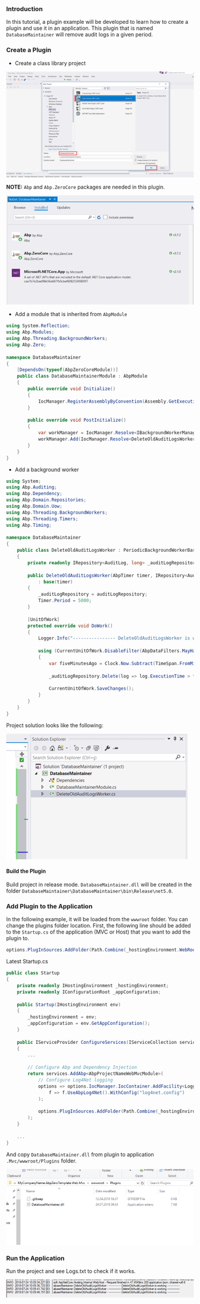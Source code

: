 ### Introduction

In this tutorial, a plugin example will be developed to learn how to create a plugin and use it in an application. This plugin that is named `DatabaseMaintainer` will remove audit logs in a given period.

### Create a Plugin

- Create a class library project

<img src="images/create-plugin-project.png" alt="create-plugin-project" class="img-thumbnail" />

**NOTE:** `Abp` and `Abp.ZeroCore` packages are needed in this plugin.

<img src="images/plugin-nuget-packages.png" alt="plugin-nuget-packages" class="img-thumbnail" />

- Add a module that is inherited from `AbpModule`

```c#
using System.Reflection;
using Abp.Modules;
using Abp.Threading.BackgroundWorkers;
using Abp.Zero;

namespace DatabaseMaintainer
{
    [DependsOn(typeof(AbpZeroCoreModule))]
    public class DatabaseMaintainerModule : AbpModule
    {
        public override void Initialize()
        {
            IocManager.RegisterAssemblyByConvention(Assembly.GetExecutingAssembly());
        }

        public override void PostInitialize()
        {
            var workManager = IocManager.Resolve<IBackgroundWorkerManager>();
            workManager.Add(IocManager.Resolve<DeleteOldAuditLogsWorker>());
        }
    }
}
```

- Add a background worker

````c#
using System;
using Abp.Auditing;
using Abp.Dependency;
using Abp.Domain.Repositories;
using Abp.Domain.Uow;
using Abp.Threading.BackgroundWorkers;
using Abp.Threading.Timers;
using Abp.Timing;

namespace DatabaseMaintainer
{
    public class DeleteOldAuditLogsWorker : PeriodicBackgroundWorkerBase, ISingletonDependency
    {
        private readonly IRepository<AuditLog, long> _auditLogRepository;

        public DeleteOldAuditLogsWorker(AbpTimer timer, IRepository<AuditLog, long> auditLogRepository)
            : base(timer)
        {
            _auditLogRepository = auditLogRepository;
            Timer.Period = 5000;
        }

        [UnitOfWork]
        protected override void DoWork()
        {
            Logger.Info("---------------- DeleteOldAuditLogsWorker is working ----------------");

            using (CurrentUnitOfWork.DisableFilter(AbpDataFilters.MayHaveTenant))
            {
                var fiveMinutesAgo = Clock.Now.Subtract(TimeSpan.FromMinutes(5));

                _auditLogRepository.Delete(log => log.ExecutionTime > fiveMinutesAgo);

                CurrentUnitOfWork.SaveChanges();
            }
        }
    }
}
````

Project solution looks like the following:

<img src="images/plugin-solution.png" alt="plugin-solution" class="img-thumbnail" />

#### Build the Plugin

Build project in release mode. `DatabaseMaintainer.dll` will be created in the folder
`DatabaseMaintainer\DatabaseMaintainer\bin\Release\net5.0`.

### Add Plugin to the Application

In the following example, it will be loaded from the `wwwroot` folder. You can change the plugins folder location.
First, the following line should be added to the `Startup.cs` of the application (MVC or Host) that you want to add the plugin to.

```c#
options.PlugInSources.AddFolder(Path.Combine(_hostingEnvironment.WebRootPath, "Plugins"), SearchOption.AllDirectories);
```

Latest Startup.cs  

```c#
public class Startup
{
    private readonly IHostingEnvironment _hostingEnvironment;
    private readonly IConfigurationRoot _appConfiguration;

    public Startup(IHostingEnvironment env)
    {
        _hostingEnvironment = env;
        _appConfiguration = env.GetAppConfiguration();
    }

    public IServiceProvider ConfigureServices(IServiceCollection services)
    {
        ...

        // Configure Abp and Dependency Injection
        return services.AddAbp<AbpProjectNameWebMvcModule>(
            // Configure Log4Net logging
            options => options.IocManager.IocContainer.AddFacility<LoggingFacility>(
                f => f.UseAbpLog4Net().WithConfig("log4net.config")
            );

            options.PlugInSources.AddFolder(Path.Combine(_hostingEnvironment.WebRootPath, "Plugins"), SearchOption.AllDirectories);
        );
    }

    ...
}
```

And copy `DatabaseMaintainer.dll` from plugin to application `.Mvc/wwwroot/Plugins` folder.

<img src="images/plugin-wwwroot.png" alt="plugin-wwwroot" class="img-thumbnail" />

### Run the Application

Run the project and see Logs.txt to check if it works.

<img src="images/plugin-log.png" alt="plugin-log" class="img-thumbnail" />
